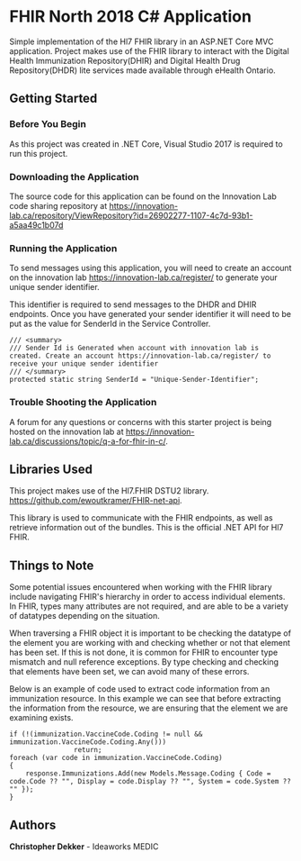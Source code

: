 # FHIR North 2018 C# Application

Simple implementation of the Hl7 FHIR library in an ASP.NET Core MVC application. Project makes use of the FHIR library to interact with the Digital Health Immunization Repository(DHIR) and Digital Health Drug Repository(DHDR) lite services made available through eHealth Ontario. 

## Getting Started

### Before You Begin

As this project was created in .NET Core, Visual Studio 2017 is required to run this project.

### Downloading the Application

The source code for this application can be found on the Innovation Lab code sharing repository at https://innovation-lab.ca/repository/ViewRepository?id=26902277-1107-4c7d-93b1-a5aa49c1b07d

### Running the Application

To send messages using this application, you will need to create an account on the innovation lab https://innovation-lab.ca/register/ to generate your unique sender identifier. 

This identifier is required to send messages to the DHDR and DHIR endpoints. Once you have generated your sender identifier it will need to be put as the value for SenderId in the Service Controller.


```
/// <summary>
/// Sender Id is Generated when account with innovation lab is created. Create an account https://innovation-lab.ca/register/ to receive your unique sender identifier
/// </summary>
protected static string SenderId = "Unique-Sender-Identifier";
```

### Trouble Shooting the Application

A forum for any questions or concerns with this starter project is being hosted on the innovation lab at https://innovation-lab.ca/discussions/topic/q-a-for-fhir-in-c/. 

## Libraries Used

This project makes use of the Hl7.FHIR DSTU2 library. https://github.com/ewoutkramer/FHIR-net-api.

This library is used to communicate with the FHIR endpoints, as well as retrieve information out of the bundles. This is the official .NET API for Hl7 FHIR.

## Things to Note

Some potential issues encountered when working with the FHIR library include navigating FHIR's hierarchy in order to access individual elements. In FHIR, types many attributes are not required, and are able to be a variety of datatypes depending on the situation. 

When traversing a FHIR object it is important to be checking the datatype of the element you are working with and checking whether or not that element has been set. If this is not done, it is common for FHIR to encounter type mismatch and null reference exceptions. By type checking and checking that elements have been set, we can avoid many of these errors.

Below is an example of code used to extract code information from an immunization resource. In this example we can see that before extracting the information from the resource, we are ensuring that the element we are examining exists.

```
if (!(immunization.VaccineCode.Coding != null && immunization.VaccineCode.Coding.Any()))
                return;
foreach (var code in immunization.VaccineCode.Coding)
{
    response.Immunizations.Add(new Models.Message.Coding { Code = code.Code ?? "", Display = code.Display ?? "", System = code.System ?? "" });
}
```

## Authors

**Christopher Dekker** - Ideaworks MEDIC
